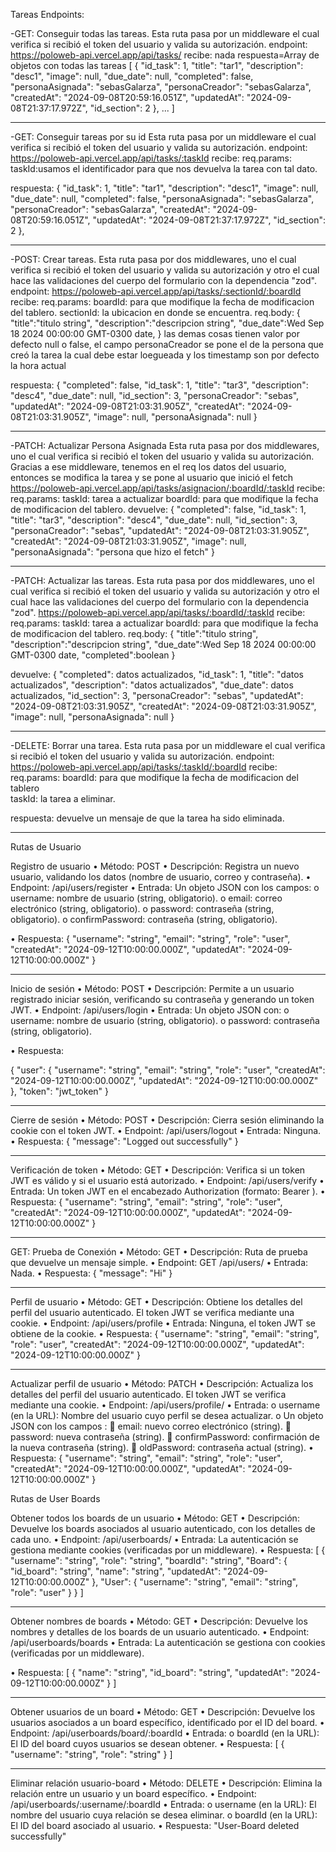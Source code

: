 Tareas Endpoints:

-GET: Conseguir todas las tareas. 
Esta ruta pasa por un middleware el cual verifica si recibió el token del usuario y valida su autorización.
endpoint: https://poloweb-api.vercel.app/api/tasks/
recibe: nada
respuesta=Array de objetos con todas las tareas
[
				{
					"id_task": 1,
					"title": "tar1",
					"description": "desc1",
					"image": null,
					"due_date": null,
					"completed": false,
					"personaAsignada": "sebasGalarza",
					"personaCreador": "sebasGalarza",
					"createdAt": "2024-09-08T20:59:16.051Z",
					"updatedAt": "2024-09-08T21:37:17.972Z",
					"id_section": 2
				},
    ...
]

-----------------------
-GET: Conseguir tareas por su id
Esta ruta pasa por un middleware el cual verifica si recibió el token del usuario y valida su autorización.
endpoint: https://poloweb-api.vercel.app/api/tasks/:taskId
recibe: 
    req.params: taskId:usamos el identificador para que nos devuelva la tarea con tal dato.

respuesta:
{
					"id_task": 1,
					"title": "tar1",
					"description": "desc1",
					"image": null,
					"due_date": null,
					"completed": false,
					"personaAsignada": "sebasGalarza",
					"personaCreador": "sebasGalarza",
					"createdAt": "2024-09-08T20:59:16.051Z",
					"updatedAt": "2024-09-08T21:37:17.972Z",
					"id_section": 2
	},
 
 -----------------------
-POST: Crear tareas.
Esta ruta pasa por dos middlewares, uno el cual verifica si recibió el token del usuario y valida su autorización y otro el cual hace las validaciones del cuerpo del formulario con la dependencia "zod".
endpoint: https://poloweb-api.vercel.app/api/tasks/:sectionId/:boardId
recibe:
req.params: 
    boardId: para que modifique la fecha de modificacion del tablero.
    sectionId: la ubicacion en donde se encuentra.
req.body:
{
  "title":"titulo string",
  "description":"descripcion string",
  "due_date":Wed Sep 18 2024 00:00:00 GMT-0300 date,
}
las demas cosas tienen valor por defecto null o false, el campo personaCreador se pone el de la persona que creó la tarea la cual debe estar loegueada y los timestamp son por defecto la hora actual

respuesta: 
{
	"completed": false,
	"id_task": 1,
	"title": "tar3",
	"description": "desc4",
	"due_date": null,
	"id_section": 3,
	"personaCreador": "sebas",
	"updatedAt": "2024-09-08T21:03:31.905Z",
	"createdAt": "2024-09-08T21:03:31.905Z",
	"image": null,
	"personaAsignada": null
}

 -----------------------
-PATCH: Actualizar Persona Asignada
Esta ruta pasa por dos middlewares, uno el cual verifica si recibió el token del usuario y valida su autorización.
Gracias a ese middleware, tenemos en el req los datos del usuario, entonces se modifica la tarea y se pone al usuario que inició el fetch
https://poloweb-api.vercel.app/api/tasks/asignacion/:boardId/:taskId
recibe: 
req.params: 
    taskId: tarea a actualizar
    boardId: para que modifique la fecha de modificacion del tablero.
devuelve:
{
	"completed": false,
	"id_task": 1,
	"title": "tar3",
	"description": "desc4",
	"due_date": null,
	"id_section": 3,
	"personaCreador": "sebas",
	"updatedAt": "2024-09-08T21:03:31.905Z",
	"createdAt": "2024-09-08T21:03:31.905Z",
	"image": null,
	"personaAsignada": "persona que hizo el fetch"
}

 -----------------------
-PATCH: Actualizar las tareas.
Esta ruta pasa por dos middlewares, uno el cual verifica si recibió el token del usuario y valida su autorización y otro el cual hace las validaciones del cuerpo del formulario con la dependencia "zod".
https://poloweb-api.vercel.app/api/tasks/:boardId/:taskId
recibe: 
req.params: 
    taskId: tarea a actualizar
    boardId: para que modifique la fecha de modificacion del tablero.
req.body:
    {
  "title":"titulo string",
  "description":"descripcion string",
  "due_date":Wed Sep 18 2024 00:00:00 GMT-0300 date,
  "completed":boolean
}

devuelve: {
	"completed": datos actualizados,
	"id_task": 1,
	"title": "datos actualizados",
	"description": "datos actualizados",
	"due_date": datos actualizados,
	"id_section": 3,
	"personaCreador": "sebas",
	"updatedAt": "2024-09-08T21:03:31.905Z",
	"createdAt": "2024-09-08T21:03:31.905Z",
	"image": null,
	"personaAsignada": null
}

-----------------------
-DELETE: Borrar una tarea.
Esta ruta pasa por un middleware el cual verifica si recibió el token del usuario y valida su autorización.
endpoint: https://poloweb-api.vercel.app/api/tasks/:taskId/:boardId
recibe: 
req.params: 
    boardId: para que modifique la fecha de modificacion del tablero  
    taskId: la tarea a eliminar.
    
respuesta: devuelve un mensaje de que la tarea ha sido eliminada.

-----------------------
Rutas de Usuario

Registro de usuario
•	Método: POST
•	Descripción: Registra un nuevo usuario, validando los datos (nombre de usuario, correo y contraseña).
•	Endpoint: /api/users/register
•	Entrada: Un objeto JSON con los campos:
o	username: nombre de usuario (string, obligatorio).
o	email: correo electrónico (string, obligatorio).
o	password: contraseña (string, obligatorio).
o	confirmPassword: contraseña (string, obligatorio).

•	Respuesta:
{
  "username": "string",
  "email": "string",
  "role": "user",
  "createdAt": "2024-09-12T10:00:00.000Z",
  "updatedAt": "2024-09-12T10:00:00.000Z"
}


________________________________________
Inicio de sesión
•	Método: POST
•	Descripción: Permite a un usuario registrado iniciar sesión, verificando su contraseña y generando un token JWT.
•	Endpoint: /api/users/login
•	Entrada: Un objeto JSON con:
o	username: nombre de usuario (string, obligatorio).
o	password: contraseña (string, obligatorio).




•	Respuesta:

{
  "user": {
    "username": "string",
    "email": "string",
    "role": "user",
    "createdAt": "2024-09-12T10:00:00.000Z",
    "updatedAt": "2024-09-12T10:00:00.000Z"
  },
  "token": "jwt_token"
}

________________________________________
Cierre de sesión
•	Método: POST
•	Descripción: Cierra sesión eliminando la cookie con el token JWT.
•	Endpoint: /api/users/logout
•	Entrada: Ninguna.
•	Respuesta:
{
  "message": "Logged out successfully"
}
________________________________________
Verificación de token
•	Método: GET
•	Descripción: Verifica si un token JWT es válido y si el usuario está autorizado.
•	Endpoint: /api/users/verify
•	Entrada: Un token JWT en el encabezado Authorization (formato: Bearer <token>).
•	Respuesta:
{
  "username": "string",
  "email": "string",
  "role": "user",
  "createdAt": "2024-09-12T10:00:00.000Z",
  "updatedAt": "2024-09-12T10:00:00.000Z" 
 }
________________________________________
 GET: Prueba de Conexión
•	Método: GET
•	Descripción: Ruta de prueba que devuelve un mensaje simple.
•	Endpoint: GET /api/users/
•	Entrada: Nada.
•	Respuesta:
{
  "message": "Hi"
}

________________________________________
Perfil de usuario
•	Método: GET
•	Descripción: Obtiene los detalles del perfil del usuario autenticado. El token JWT se verifica mediante una cookie.
•	Endpoint: /api/users/profile
•	Entrada: Ninguna, el token JWT se obtiene de la cookie.
•	Respuesta:
{
  "username": "string",
  "email": "string",
  "role": "user",
  "createdAt": "2024-09-12T10:00:00.000Z",
  "updatedAt": "2024-09-12T10:00:00.000Z"
}












________________________________________
Actualizar perfil de usuario
•	Método: PATCH
•	Descripción: Actualiza los detalles del perfil del usuario autenticado. El token JWT se verifica mediante una cookie.
•	Endpoint: /api/users/profile/
•	Entrada:
o	username (en la URL): Nombre del usuario cuyo perfil se desea actualizar.
o	Un objeto JSON con los campos :
	email: nuevo correo electrónico (string).
	password: nueva contraseña (string).
	confirmPassword: confirmación de la nueva contraseña (string).
	oldPassword: contraseña actual (string).
•	Respuesta:
{
  "username": "string",
  "email": "string",
  "role": "user",
  "createdAt": "2024-09-12T10:00:00.000Z",
  "updatedAt": "2024-09-12T10:00:00.000Z"
}









Rutas de User Boards

Obtener todos los boards de un usuario
•	Método: GET
•	Descripción: Devuelve los boards asociados al usuario autenticado, con los detalles de cada uno.
•	Endpoint: /api/userboards/
•	Entrada: La autenticación se gestiona mediante cookies (verificadas por un middleware).
•	Respuesta:
[
  {
    "username": "string",
    "role": "string",
    "boardId": "string",
    "Board": {
      "id_board": "string",
      "name": "string",
      "updatedAt": "2024-09-12T10:00:00.000Z"
    },
    "User": {
      "username": "string",
      "email": "string",
      "role": "user"
    }
  }
]



________________________________________
Obtener nombres de boards
•	Método: GET
•	Descripción: Devuelve los nombres y detalles de los boards de un usuario autenticado.
•	Endpoint: /api/userboards/boards
•	Entrada: La autenticación se gestiona con cookies (verificadas por un middleware).

•	Respuesta:
[
  {
    "name": "string",
    "id_board": "string",
    "updatedAt": "2024-09-12T10:00:00.000Z"
  }
]

________________________________________
Obtener usuarios de un board
•	Método: GET
•	Descripción: Devuelve los usuarios asociados a un board específico, identificado por el ID del board.
•	Endpoint: /api/userboards/board/:boardId
•	Entrada:
o	boardId (en la URL): El ID del board cuyos usuarios se desean obtener.
•	Respuesta:
[
  {
    "username": "string",
    "role": "string"
  }
]

________________________________________
Eliminar relación usuario-board
•	Método: DELETE
•	Descripción: Elimina la relación entre un usuario y un board específico.
•	Endpoint: /api/userboards/:username/:boardId
•	Entrada:
o	username (en la URL): El nombre del usuario cuya relación se desea eliminar.
o	boardId (en la URL): El ID del board asociado al usuario.
•	Respuesta:
"User-Board deleted successfully"


